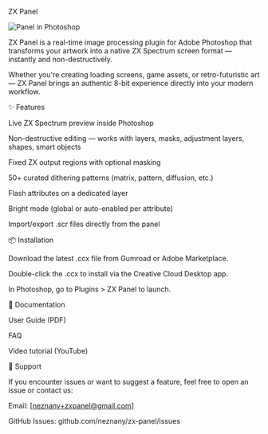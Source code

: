 ZX Panel

![Panel in Photoshop](./screenshots/panel1zx-panel-screenshot-1.png)

ZX Panel is a real-time image processing plugin for Adobe Photoshop that transforms your artwork into a native ZX Spectrum screen format — instantly and non-destructively.

Whether you're creating loading screens, game assets, or retro-futuristic art — ZX Panel brings an authentic 8-bit experience directly into your modern workflow.

✨ Features

Live ZX Spectrum preview inside Photoshop

Non-destructive editing — works with layers, masks, adjustment layers, shapes, smart objects

Fixed ZX output regions with optional masking

50+ curated dithering patterns (matrix, pattern, diffusion, etc.)

Flash attributes on a dedicated layer

Bright mode (global or auto-enabled per attribute)

Import/export .scr files directly from the panel

📦 Installation

Download the latest .ccx file from Gumroad or Adobe Marketplace.

Double-click the .ccx to install via the Creative Cloud Desktop app.

In Photoshop, go to Plugins > ZX Panel to launch.

📘 Documentation

User Guide (PDF)

FAQ

Video tutorial (YouTube)

🐞 Support

If you encounter issues or want to suggest a feature, feel free to open an issue or contact us:

Email: [neznany+zxpanel@gmail.com]

GitHub Issues: github.com/neznany/zx-panel/issues
